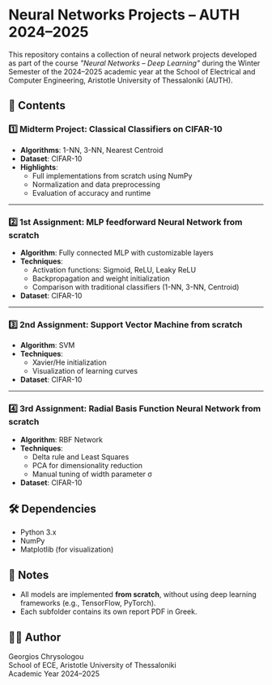 
# Neural Networks Projects – AUTH 2024–2025

This repository contains a collection of neural network projects developed as part of the course *"Neural Networks – Deep Learning"* during the Winter Semester of the 2024–2025 academic year at the School of Electrical and Computer Engineering, Aristotle University of Thessaloniki (AUTH).

## 📁 Contents

### 1️⃣ **Midterm Project: Classical Classifiers on CIFAR-10**
- **Algorithms**: 1-NN, 3-NN, Nearest Centroid
- **Dataset**: CIFAR-10
- **Highlights**:
  - Full implementations from scratch using NumPy
  - Normalization and data preprocessing
  - Evaluation of accuracy and runtime

---

### 2️⃣ **1st Assignment: MLP feedforward Neural Network from scratch**
- **Algorithm**: Fully connected MLP with customizable layers
- **Techniques**:
  - Activation functions: Sigmoid, ReLU, Leaky ReLU
  - Backpropagation and weight initialization
  - Comparison with traditional classifiers (1-NN, 3-NN, Centroid)
- **Dataset**: CIFAR-10

---

### 3️⃣ **2nd Assignment: Support Vector Machine from scratch**
- **Algorithm**: SVM 
- **Techniques**:
  - Xavier/He initialization
  - Visualization of learning curves
- **Dataset**: CIFAR-10

---

### 4️⃣ **3rd Assignment: Radial Basis Function Neural Network from scratch**
- **Algorithm**: RBF Network 
- **Techniques**:
  - Delta rule and Least Squares 
  - PCA for dimensionality reduction
  - Manual tuning of width parameter σ
- **Dataset**: CIFAR-10

## 🛠️ Dependencies

- Python 3.x
- NumPy
- Matplotlib (for visualization)

## 📌 Notes

- All models are implemented **from scratch**, without using deep learning frameworks (e.g., TensorFlow, PyTorch).
- Each subfolder contains its own report PDF in Greek.

## 👨‍💻 Author

Georgios Chrysologou  
School of ECE, Aristotle University of Thessaloniki  
Academic Year 2024–2025


